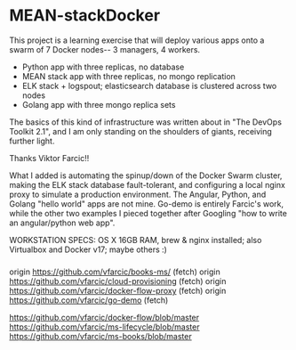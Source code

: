 # MEAN-stackDocker

This project is a learning exercise that will deploy various apps onto a swarm of 7 Docker nodes--
  3 managers, 4 workers.

*  Python app with three replicas, no database
*  MEAN stack app with three replicas, no mongo replication
*  ELK stack + logspout; elasticsearch database is clustered across two nodes
*  Golang app with three mongo replica sets



The basics of this kind of infrastructure was written about in "The DevOps Toolkit 2.1",
and I am only standing on the shoulders of giants, receiving further light.

Thanks Viktor Farcic!!

What I added is automating the spinup/down of the Docker Swarm cluster, making the ELK
stack database fault-tolerant, and configuring a local nginx proxy to simulate a
production environment.  The Angular, Python, and Golang "hello world" apps are not mine.
Go-demo is entirely Farcic's work, while the other two examples I pieced together after
Googling "how to write an angular/python web app".


WORKSTATION SPECS:
  OS X 16GB RAM, brew & nginx installed; also Virtualbox and Docker v17; maybe others :)


###

origin	https://github.com/vfarcic/books-ms/ (fetch)
origin	https://github.com/vfarcic/cloud-provisioning (fetch)
origin	https://github.com/vfarcic/docker-flow-proxy (fetch)
origin	https://github.com/vfarcic/go-demo (fetch)

https://github.com/vfarcic/docker-flow/blob/master
https://github.com/vfarcic/ms-lifecycle/blob/master
https://github.com/vfarcic/ms-books/blob/master
